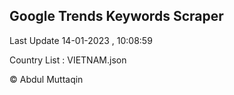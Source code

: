 

## Google Trends Keywords Scraper 
 
Last Update 14-01-2023 , 10:08:59

Country List :
VIETNAM.json



© Abdul Muttaqin 
